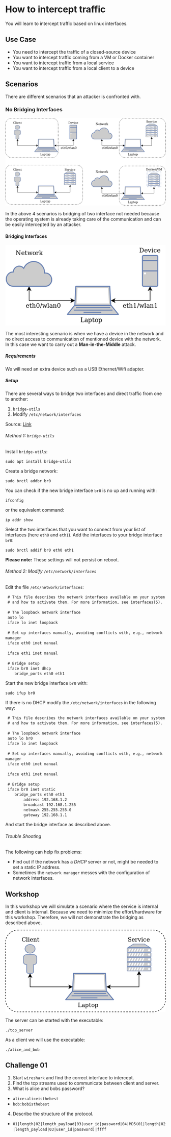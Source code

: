 # How to intercept traffic

You will learn to intercept traffic based on linux interfaces.

## Use Case
- You need to intercept the traffic of a closed-source device
- You want to intercept traffic coming from a VM or Docker container
- You want to intercept traffic from a local service
- You want to intercept traffic from a local client to a device

## Scenarios
There are different scenarios that an attacker is confronted with.

### No Bridging Interfaces
![no-bridging](img/Scenario-without-bridging.png)

In the above 4 scenarios is bridging of two interface not needed because the operating system is already taking care of the communication and can be easily intercepted by an attacker.

#### Bridging Interfaces
![Network-Laptop-Device](img/Network-Laptop-Device.png)

The most interesting scenario is when we have a device in the network and no direct access to communication of mentioned device with the network.
In this case we want to carry out a __Man-in-the-Middle__ attack.

##### Requirements
We will need an extra device such as a USB Ethernet/Wifi adapter.

##### Setup

There are several ways to bridge two interfaces and direct traffic from one to another:
1. `bridge-utils`
2. Modify `/etc/network/interfaces`

Source: [Link](https://wiki.debian.org/BridgeNetworkConnections)

###### Method 1: `bridge-utils`
Install `bridge-utils`:
```
sudo apt install bridge-utils
```
Create a bridge network:
```
sudo brctl addbr br0
```
You can check if the new bridge interface `br0` is no up and running with:
```
ifconfig
```
or the equivalent command:
```
ip addr show
```
Select the two interfaces that you want to connect from your list of interfaces (here `eth0` and `eth1`). Add the interfaces to your bridge interface `br0`:
```
sudo brctl addif br0 eth0 eth1
```

__Please note:__ These settings will not persist on reboot.

###### Method 2: Modify `/etc/network/interfaces`
Edit the file `/etc/network/interfaces`:
```
 # This file describes the network interfaces available on your system
 # and how to activate them. For more information, see interfaces(5).

 # The loopback network interface
 auto lo
 iface lo inet loopback

 # Set up interfaces manually, avoiding conflicts with, e.g., network manager
 iface eth0 inet manual

 iface eth1 inet manual

 # Bridge setup
 iface br0 inet dhcp
    bridge_ports eth0 eth1
```
Start the new bridge interface `br0` with:
```
sudo ifup br0
```
If there is no DHCP modify the `/etc/network/interfaces` in the following way:
```
 # This file describes the network interfaces available on your system
 # and how to activate them. For more information, see interfaces(5).

 # The loopback network interface
 auto lo br0
 iface lo inet loopback

 # Set up interfaces manually, avoiding conflicts with, e.g., network manager
 iface eth0 inet manual

 iface eth1 inet manual

 # Bridge setup
 iface br0 inet static
    bridge_ports eth0 eth1
        address 192.168.1.2
        broadcast 192.168.1.255
        netmask 255.255.255.0
        gateway 192.168.1.1
```
And start the bridge interface as described above.

###### Trouble Shooting
The following can help fix problems:
- Find out if the network has a _DHCP_ server or not, might be needed to set a static IP address.
- Sometimes the `network manager` messes with the configuration of network interfaces.


## Workshop
In this workshop we will simulate a scenario where the service is internal and client is internal. Because we need to minimize the effort/hardware for this workshop. Therefore, we will not demonstrate the bridging as described above.

![Client-Laptop-Service](img/Client-Laptop-Service.png)

The server can be started with the executable:
```
./tcp_server
```

As a client we will use the executable:
```
./alice_and_bob
```

## Challenge 01

1. Start `wireshark` and find the correct interface to intercept.
2. Find the tcp streams used to communicate between client and server.
3. What is alice and bobs password?
  - `alice:aliceisthebest`
  - `bob:bobisthebest`
4. Describe the structure of the protocol.
  - `01|length|02|length_payload|03|user_id|password|04|MD5(01|length|02|length_payload|03|user_id|password)|ffff`
